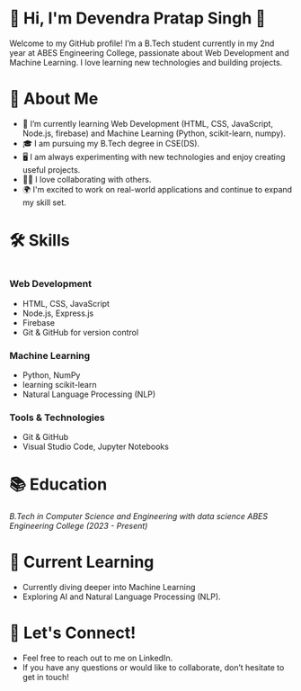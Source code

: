 
<h1>🔴 Hi, I'm Devendra Pratap Singh 👋</h1>
Welcome to my GitHub profile! I’m a B.Tech student currently in my 2nd year at ABES Engineering College, passionate about Web Development and Machine Learning. I love learning new technologies and building projects.
<h1>🚀 About Me</h1>
<ul>
  <li>🌱 I’m currently learning Web Development (HTML, CSS, JavaScript, Node.js, firebase) and Machine Learning (Python, scikit-learn, numpy).</li>
  <li>🎓 I am pursuing my B.Tech degree in CSE(DS).</li>
  <li>🖥️ I am always experimenting with new technologies and enjoy creating useful projects.</li>
  <li>👨‍💻 I love collaborating with others.</li>
  <li>🌍 I'm excited to work on real-world applications and continue to expand my skill set.</li>
</ul>
<h1>🛠️ Skills<h1>
 <h3>Web Development</h3>
<ul>
  <li>HTML, CSS, JavaScript</li>
  <li> Node.js, Express.js</li>
  <li>Firebase</li>
  <li>Git & GitHub for version control</li>
</ul>
<h3>Machine Learning
</h3>
<ul>
  <li>Python, NumPy</li>
  <li> learning scikit-learn</li>
  <li>Natural Language Processing (NLP)</li>
</ul>
<h3>Tools & Technologies</h3>
<ul>
  <li>Git & GitHub</li>
  <li>Visual Studio Code, Jupyter Notebooks</li>
</ul>
<h1>📚 Education</h1>
<h6>B.Tech in Computer Science and Engineering with data science
ABES Engineering College (2023 - Present)</h6>

<h1>🌱 Current Learning</h1>
<ul>
  <li>Currently diving deeper into Machine Learning</li>
  <li>Exploring AI and Natural Language Processing (NLP).</li>
</ul>
<h1>💬 Let's Connect!</h1>
<ul>
  <li>Feel free to reach out to me on LinkedIn.</li>
  <li>If you have any questions or would like to collaborate, don’t hesitate to get in touch!</li>
</ul>




